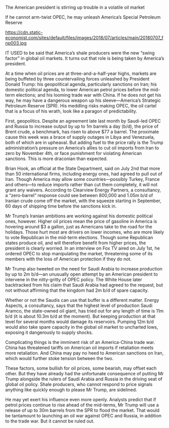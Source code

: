 The American president is stirring up trouble in a volatile oil market

If he cannot arm-twist OPEC, he may unleash America’s Special Petroleum Reserve

https://cdn.static-economist.com/sites/default/files/images/2018/07/articles/main/20180707_fnp003.jpg

IT USED to be said that America’s shale producers were the new “swing factor” in global oil markets. It turns out that role is being taken by America’s president. 

At a time when oil prices are at three-and-a-half-year highs, markets are being buffeted by three countervailing forces unleashed by President Donald Trump: his geopolitical agenda, particularly sanctions on Iran; his domestic political agenda, to lower American petrol prices before the mid-term elections; and his looming trade war with China. If he does not get his way, he may have a dangerous weapon up his sleeve—America’s Strategic Petroleum Reserve (SPR). His meddling risks making OPEC, the oil cartel that is a focus of his wrath, look like a paragon of predictability. 

First, geopolitics. Despite an agreement late last month by Saudi-led OPEC and Russia to increase output by up to 1m barrels a day (b/d), the price of Brent crude, a benchmark, has risen to above $77 a barrel. The proximate cause this week was a brace of supply outages in Libya and Venezuela, both of which are in upheaval. But adding fuel to the price rally is the Trump administration’s pressure on America’s allies to cut oil imports from Iran to zero by November 4th, or face punishment for violating American sanctions. This is more draconian than expected. 

Brian Hook, an official at the State Department, said on July 2nd that more than 50 international firms, including energy ones, had agreed to pull out of Iran. Though America may allow some countries—possibly Turkey, France and others—to reduce imports rather than cut them completely, it will not grant any waivers. According to Clearview Energy Partners, a consultancy, a “zero-barrel” response could see between 800,000 and 1.05m b/d of Iranian crude come off the market, with the squeeze starting in September, 60 days of shipping time before the sanctions kick in. 

Mr Trump’s Iranian ambitions are working against his domestic political ones, however. Higher oil prices mean the price of gasoline in America is hovering around $3 a gallon, just as Americans take to the road for the holidays. Those hurt most are drivers on lower incomes, who are more likely to vote Republican in the mid-term elections. Though some Republican states produce oil, and will therefore benefit from higher prices, the president is clearly worried. In an interview on Fox TV aired on July 1st, he ordered OPEC to stop manipulating the market, threatening some of its members with the loss of American protection if they do not. 

Mr Trump also tweeted on the need for Saudi Arabia to increase production by up to 2m b/d—an unusually open attempt by an American president to intervene in the nitty-gritty of OPEC policy. The White House later backtracked from his claim that Saudi Arabia had agreed to the request, but not without affirming that the kingdom had 2m b/d of spare capacity.

Whether or not the Saudis can use that buffer is a different matter. Energy Aspects, a consultancy, says that the highest level of production Saudi Aramco, the state-owned oil giant, has tried out for any length of time is 11m b/d (it is about 10.3m b/d at the moment). But keeping production at that level for several months would damage its reservoirs. Pumping 12m b/d would also take spare capacity in the global oil market to uncharted lows, exposing it dangerously to supply shocks.

Complicating things is the imminent risk of an America-China trade war. China has threatened tariffs on American oil imports if retaliation meets more retaliation. And China may pay no heed to American sanctions on Iran, which would further stoke tension between the two.

These factors, some bullish for oil prices, some bearish, may offset each other. But they have already had the unfortunate consequence of putting Mr Trump alongside the rulers of Saudi Arabia and Russia in the driving seat of global oil policy. Shale producers, who cannot respond to price signals anything like quickly enough to please Mr Trump, are sidelined.

He may yet exert his influence even more openly. Analysts predict that if petrol prices continue to rise ahead of the mid-terms, Mr Trump will use a release of up to 30m barrels from the SPR to flood the market. That would be tantamount to launching an oil war against OPEC and Russia, in addition to the trade war. But it cannot be ruled out. 